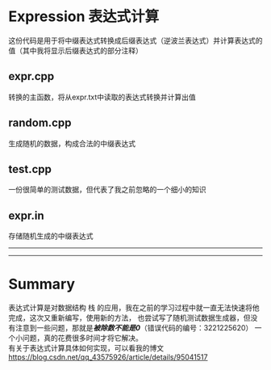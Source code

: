 # **Expression 表达式计算**
这份代码是用于将中缀表达式转换成后缀表达式（逆波兰表达式）并计算表达式的值（其中我将显示后缀表达式的部分注释）

## **expr.cpp**
转换的主函数，将从expr.txt中读取的表达式转换并计算出值

## **random.cpp**
生成随机的数据，构成合法的中缀表达式

## **test.cpp**
一份很简单的测试数据，但代表了我之前忽略的一个细小的知识

## **expr.in**
存储随机生成的中缀表达式

----
----

# **Summary**
表达式计算是对数据结构 栈 的应用，我在之前的学习过程中就一直无法快速将他完成，这次又重新编写，使用新的方法，
也尝试写了随机测试数据生成器，但没有注意到一些问题，那就是***被除数不能是0***（错误代码的编号：3221225620）
一个小问题，真的花费很多时间才将它解决。  
有关于表达式计算具体如何实现，可以看我的博文 https://blog.csdn.net/qq_43575926/article/details/95041517

